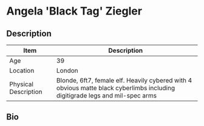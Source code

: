 # Angela 'Black Tag' Ziegler

## Description

Item | Description
---- | -----------
Age | 39
Location | London
Physical Description | Blonde, 6ft7, female elf. Heavily cybered with 4 obvious matte black cyberlimbs including digitigrade legs and mil-spec arms

## Bio

